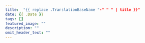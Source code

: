 ```yaml
---
title:  "{{ replace .TranslationBaseName "-" " " | title }}"
date: {{ .Date }}
tags: []
featured_image: ""
description: ""
omit_header_text: ""
---
```



